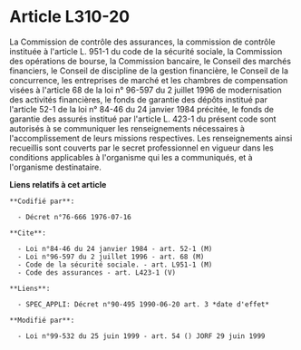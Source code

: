 # Article L310-20

La Commission de contrôle des assurances, la commission de contrôle instituée à l'article L. 951-1 du code de la sécurité
sociale, la Commission des opérations de bourse, la Commission bancaire, le Conseil des marchés financiers, le Conseil de
discipline de la gestion financière, le Conseil de la concurrence, les entreprises de marché et les chambres de compensation
visées à l'article 68 de la loi n° 96-597 du 2 juillet 1996 de modernisation des activités financières, le fonds de garantie
des dépôts institué par l'article 52-1 de la loi n° 84-46 du 24 janvier 1984 précitée, le fonds de garantie des assurés
institué par l'article L. 423-1 du présent code sont autorisés à se communiquer les renseignements nécessaires à
l'accomplissement de leurs missions respectives. Les renseignements ainsi recueillis sont couverts par le secret
professionnel en vigueur dans les conditions applicables à l'organisme qui les a communiqués, et à l'organisme destinataire.

**Liens relatifs à cet article**

	**Codifié par**:

	  - Décret n°76-666 1976-07-16

	**Cite**:

	  - Loi n°84-46 du 24 janvier 1984 - art. 52-1 (M)
	  - Loi n°96-597 du 2 juillet 1996 - art. 68 (M)
	  - Code de la sécurité sociale. - art. L951-1 (M)
	  - Code des assurances - art. L423-1 (V)

	**Liens**:

	  - SPEC_APPLI: Décret n°90-495 1990-06-20 art. 3 *date d'effet*

	**Modifié par**:

	  - Loi n°99-532 du 25 juin 1999 - art. 54 () JORF 29 juin 1999
